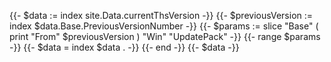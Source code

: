 {{- $data := index site.Data.currentThsVersion -}}
{{- $previousVersion := index $data.Base.PreviousVersionNumber -}}
{{- $params := slice "Base" ( print "From" $previousVersion ) "Win" "UpdatePack" -}}
{{- range $params -}}
{{- $data = index $data . -}}
{{- end -}}
{{- $data -}}
